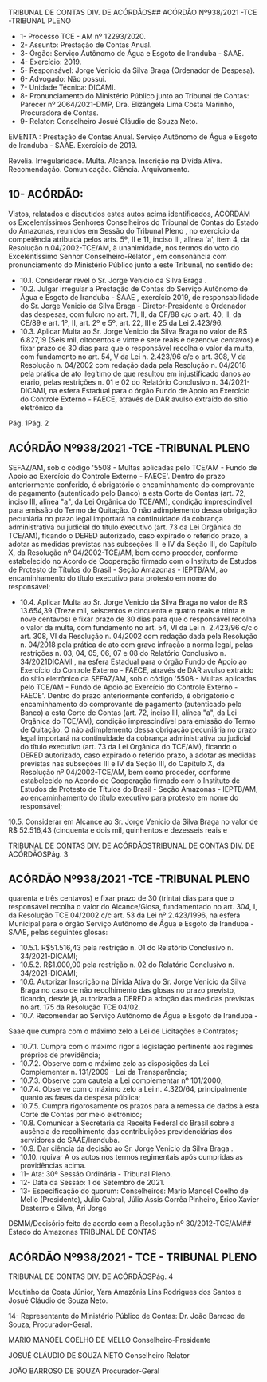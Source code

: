 TRIBUNAL DE CONTAS DIV. DE ACÓRDÃOS## ACÓRDÃO Nº938/2021 -TCE -TRIBUNAL PLENO

- 1- Processo TCE - AM nº 12293/2020.
- 2- Assunto: Prestação de Contas Anual.
- 3- Órgão: Serviço Autônomo de Água e Esgoto de Iranduba - SAAE.
- 4- Exercício: 2019.
- 5- Responsável: Jorge Venicio da Silva Braga (Ordenador de Despesa).
- 6- Advogado: Não possui.
- 7- Unidade Técnica: DICAMI.
- 8- Pronunciamento  do  Ministério  Público  junto  ao  Tribunal  de  Contas: Parecer  nº 2064/2021-DMP, Dra. Elizângela Lima Costa Marinho, Procuradora de Contas.
- 9- Relator: Conselheiro Josué Cláudio de Souza Neto.

EMENTA : Prestação de Contas Anual. Serviço Autônomo de Água e Esgoto de Iranduba - SAAE. Exercício de 2019.

Revelia. Irregularidade. Multa. Alcance. Inscrição na Dívida Ativa. Recomendação. Comunicação. Ciência. Arquivamento.

## 10-  ACÓRDÃO:

Vistos, relatados e discutidos estes autos acima identificados, ACORDAM os Excelentíssimos Senhores Conselheiros do Tribunal de Contas do Estado do Amazonas, reunidos em Sessão do Tribunal Pleno , no exercício da competência atribuída pelos arts. 5º, II e 11, inciso III, alínea 'a', item 4, da Resolução n.04/2002-TCE/AM, à unanimidade, nos termos do voto do Excelentíssimo Senhor Conselheiro-Relator , em consonância com pronunciamento do Ministério Público junto a este Tribunal, no sentido de:

- 10.1. Considerar revel o Sr. Jorge Venicio da Silva Braga .
- 10.2. Julgar irregular a Prestação de Contas do Serviço Autônomo de Água e Esgoto de Iranduba - SAAE , exercício 2019, de responsabilidade do Sr. Jorge Venicio da Silva Braga - Diretor-Presidente e Ordenador das despesas, com fulcro no art. 71, II, da CF/88 c/c o art. 40, II, da CE/89 e art. 1º, II, art. 2º e 5º, art. 22, III e 25 da Lei 2.423/96.
- 10.3. Aplicar  Multa ao  Sr. Jorge  Venicio  da  Silva  Braga no  valor  de R$ 6.827,19 (Seis mil, oitocentos e vinte e sete reais e dezenove centavos) e fixar prazo de 30 dias para que o responsável recolha o valor da multa, com fundamento no art.  54,  V  da  Lei  n.  2.423/96  c/c  o  art.  308,  V  da Resolução n. 04/2002 com redação dada pela Resolução n. 04/2018 pela prática de ato ilegítimo de que resultou em injustificado danos ao erário, pelas restrições n. 01 e 02 do Relatório Conclusivo n. 34/2021-DICAMI, na esfera Estadual para o órgão Fundo de Apoio ao Exercício do Controle Externo - FAECE, através de DAR avulso extraído do sítio eletrônico da

Pág. 1Pág. 2

## ACÓRDÃO Nº938/2021 -TCE -TRIBUNAL PLENO

SEFAZ/AM, sob o código '5508 - Multas aplicadas pelo TCE/AM - Fundo de Apoio ao Exercício do Controle Externo - FAECE'. Dentro do prazo anteriormente conferido, é obrigatório o encaminhamento do comprovante de pagamento (autenticado pelo Banco) a esta Corte de Contas (art. 72, inciso III, alínea "a", da Lei Orgânica do TCE/AM), condição imprescindível para  emissão  do  Termo  de  Quitação.  O  não  adimplemento  dessa obrigação  pecuniária  no  prazo  legal  importará  na  continuidade  da cobrança  administrativa  ou  judicial  do  título  executivo  (art.  73  da  Lei Orgânica  do  TCE/AM),  ficando  o  DERED  autorizado,  caso  expirado  o referido prazo, a adotar as medidas previstas nas subseções III e IV da Seção III, do Capítulo X, da Resolução nº 04/2002-TCE/AM, bem como proceder, conforme estabelecido no Acordo de Cooperação firmado com o Instituto de Estudos de Protesto de Títulos do Brasil - Seção Amazonas -  IEPTB/AM,  ao  encaminhamento  do  título  executivo  para  protesto  em nome do responsável;

- 10.4. Aplicar  Multa ao  Sr. Jorge  Venicio  da  Silva  Braga no  valor  de R$ 13.654,39 (Treze mil, seiscentos e cinquenta e quatro reais e trinta e nove centavos) e fixar prazo de 30 dias para que o responsável recolha o valor da multa, com fundamento no art. 54, VI da Lei n. 2.423/96 c/c o art. 308, VI da Resolução n. 04/2002 com redação dada pela Resolução n. 04/2018 pela prática de ato com grave infração a norma legal, pelas restrições n. 03, 04, 05, 06, 07 e 08 do Relatório Conclusivo n. 34/2021DICAMI , na esfera Estadual para o órgão Fundo de Apoio ao Exercício do Controle Externo - FAECE, através de DAR avulso extraído do sítio eletrônico  da  SEFAZ/AM,  sob  o  código  '5508  -  Multas  aplicadas  pelo TCE/AM - Fundo de Apoio ao Exercício do Controle Externo - FAECE'. Dentro do prazo anteriormente conferido, é obrigatório o encaminhamento do comprovante de pagamento (autenticado pelo Banco) a esta Corte de Contas  (art.  72,  inciso  III,  alínea  "a",  da  Lei  Orgânica  do  TCE/AM), condição  imprescindível  para  emissão  do  Termo  de  Quitação.  O  não adimplemento dessa obrigação  pecuniária  no  prazo  legal  importará  na continuidade da cobrança administrativa ou judicial do título executivo (art. 73  da  Lei  Orgânica  do  TCE/AM),  ficando  o  DERED  autorizado,  caso expirado o referido prazo, a adotar as medidas previstas nas subseções III  e  IV  da  Seção III, do Capítulo X, da Resolução nº 04/2002-TCE/AM, bem como proceder, conforme estabelecido no Acordo de Cooperação firmado com o Instituto de Estudos de Protesto de Títulos do Brasil - Seção Amazonas  -  IEPTB/AM,  ao  encaminhamento  do  título  executivo  para protesto em nome do responsável;

10.5. Considerar em Alcance ao Sr. Jorge Venicio da Silva Braga no valor de R$ 52.516,43 (cinquenta  e  dois  mil,  quinhentos  e  dezesseis  reais  e

TRIBUNAL DE CONTAS DIV. DE ACÓRDÃOSTRIBUNAL DE CONTAS DIV. DE ACÓRDÃOSPág. 3

## ACÓRDÃO Nº938/2021 -TCE -TRIBUNAL PLENO

quarenta e três centavos) e fixar prazo de 30 (trinta) dias para  que  o responsável recolha o valor do Alcance/Glosa, fundamentado no art. 304, I, da Resolução TCE 04/2002 c/c art. 53 da Lei nº 2.423/1996, na esfera Municipal para o órgão Serviço Autônomo de Água e Esgoto de Iranduba - SAAE, pelas seguintes glosas:

- 10.5.1.  R$51.516,43 pela restrição n. 01 do Relatório Conclusivo n. 34/2021-DICAMI;
- 10.5.2.  R$1.000,00 pela  restrição  n.  02  do  Relatório  Conclusivo  n. 34/2021-DICAMI;
- 10.6.  Autorizar Inscrição na Dívida Ativa do Sr. Jorge Venicio da Silva Braga no caso de não recolhimento das glosas no prazo previsto, ficando, desde já,  autorizada  a  DERED a adoção das medidas previstas no art. 175 da Resolução TCE 04/02.
- 10.7. Recomendar ao Serviço Autônomo de Água e Esgoto de Iranduba -

Saae que cumpra com o máximo zelo a Lei de Licitações e Contratos;

- 10.7.1. Cumpra  com  o  máximo  rigor  a  legislação  pertinente  aos regimes próprios de previdência;
- 10.7.2. Observe com o máximo zelo as disposições da Lei Complementar n. 131/2009 - Lei da Transparência;
- 10.7.3. Observe com cautela a Lei complementar nº 101/2000;
- 10.7.4. Observe com o máximo zelo a Lei n. 4.320/64, principalmente quanto as fases da despesa pública;
- 10.7.5. Cumpra rigorosamente os prazos para a remessa de dados à esta Corte de Contas por meio eletrônico;
- 10.8.  Comunicar à Secretaria da Receita Federal do Brasil sobre a ausência de  recolhimento  das  contribuições  previdenciárias  dos  servidores  do SAAE/Iranduba.
- 10.9.  Dar ciência da decisão ao Sr. Jorge Venicio da Silva Braga .
- 10.10.  rquivar A os autos nos termos regimentais após cumpridas as providências acima.
- 11-  Ata: 30ª Sessão Ordinária - Tribunal Pleno.
- 12-  Data da Sessão: 1 de Setembro de 2021.
- 13-  Especificação do quorum: Conselheiros: Mario Manoel Coelho de Mello (Presidente), Julio  Cabral,  Júlio  Assis  Corrêa  Pinheiro,  Érico  Xavier  Desterro  e  Silva,  Ari  Jorge

DSMM/Decisório feito de acordo com a Resolução nº 30/2012-TCE/AM## Estado do Amazonas TRIBUNAL DE CONTAS

## ACÓRDÃO Nº938/2021 - TCE - TRIBUNAL PLENO

TRIBUNAL DE CONTAS DIV. DE ACÓRDÃOSPág. 4

Moutinho da Costa Júnior, Yara Amazônia Lins Rodrigues dos Santos e Josué Cláudio de Souza Neto.

14-  Representante  do  Ministério  Público  de  Contas: Dr. João  Barroso  de  Souza, Procurador-Geral.

MARIO MANOEL COELHO DE MELLO Conselheiro-Presidente

JOSUÉ CLÁUDIO DE SOUZA NETO Conselheiro Relator

JOÃO BARROSO DE SOUZA Procurador-Geral